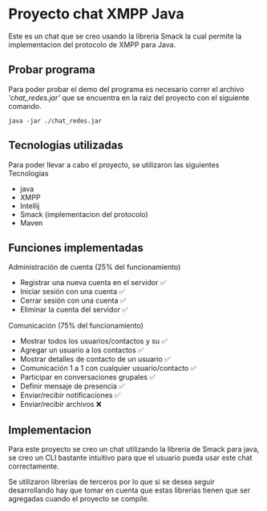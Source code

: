 
# Proyecto chat XMPP Java

Este es un chat que se creo usando la libreria Smack la cual permite la implementacion del protocolo de XMPP para Java.



## Probar programa

Para poder probar el demo del programa es necesario correr el archivo *'chat_redes.jar'* que se encuentra en la raiz del proyecto con el siguiente comando.

```
java -jar ./chat_redes.jar
```

## Tecnologias utilizadas

Para poder llevar a cabo el proyecto, se utilizaron las siguientes Tecnologias

* java
* XMPP
* Intellij
* Smack (implementacion del protocolo)
* Maven

## Funciones implementadas

Administración de cuenta (25% del funcionamiento)

- Registrar una nueva cuenta en el servidor ✅
- Iniciar sesión con una cuenta ✅
- Cerrar sesión con una cuenta ✅
- Eliminar la cuenta del servidor ✅

Comunicación (75% del funcionamiento)

- Mostrar todos los usuarios/contactos y su  ✅
- Agregar un usuario a los contactos ✅
- Mostrar detalles de contacto de un usuario ✅
- Comunicación 1 a 1 con cualquier usuario/contacto ✅
- Participar en conversaciones grupales ✅
- Definir mensaje de presencia ✅
- Enviar/recibir notificaciones ✅
- Enviar/recibir archivos ❌

## Implementacion

Para este proyecto se creo un chat utilizando la libreria de Smack para java, se creo un CLI bastante intuitivo para que el usuario pueda usar este chat correctamente.

Se utilizaron librerias de terceros por lo que si se desea seguir desarrollando hay que tomar en cuenta que estas librerias tienen que ser agregadas cuando el proyecto se compile.